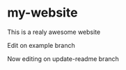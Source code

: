 # my-website

This is a realy awesome website

Edit on example branch

Now editing on update-readme branch

